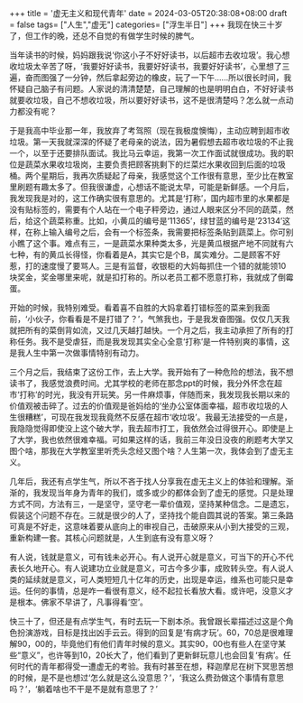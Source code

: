 +++
title = '虚无主义和现代青年'
date = 2024-03-05T20:38:08+08:00
draft = false
tags= ["人生","虚无"] 
categories= ["浮生半日"]
+++
我现在快三十岁了，但工作的晚，还总不自觉的有做学生时候的脾气。

当年读书的时候，妈妈跟我说‘你这小子不好好读书，以后超市去收垃圾’。我心想收垃圾太辛苦了呀，‘我要好好读书，我要好好读书，我要好好读书’，心里想了三遍，奋而图强了一分钟，然后拿起旁边的橡皮，玩了一下午......所以很长时间，我怀疑自己脑子有问题。人家说的清清楚楚，自己理解的也是明明白白，不好好读书就要收垃圾，自己不想收垃圾，所以要好好读书，这不是很清楚吗？怎么就一点动力都没有呢？

于是我高中毕业那一年，我放弃了考驾照（现在我极度懊悔），主动应聘到超市收垃圾。第一天我就深深的怀疑了老母亲的说法，因为暑假想去超市收垃圾的不止我一个，以至于还要排队面试。我比马云幸运，我第一次工作面试就很成功。我的职位是蔬菜水果收垃圾岗，主要负责把顾客挑剩下的烂菜烂水果收回到后面的垃圾桶。两个星期后，我再次质疑起了母亲，我感觉这个工作很有意思，至少比在教室里刷题有趣太多了。但我很谦虚，心想话不能说太早，可能是新鲜感。一个月后，我发现我是对的，这工作确实很有意思的。尤其是‘打称’，国内超市里的水果都是没有贴标签的，需要有个人站在一个电子秤旁边，通过人眼来区分不同的蔬菜，然后，给这个蔬菜称重。比如，小黄瓜的编号是‘11365’，绿甘蓝的编号是‘23134’这样，在称上输入编号之后，会有一个标签条，我需要把标签条贴到蔬菜上。你可别小瞧了这个事。难点有三，一是蔬菜水果种类太多，光是黄瓜根据产地不同就有六七种，有的黄瓜长得怪，你看着是A，其实它是个B，属实难分。二是顾客不好惹，打的速度慢了要骂人。三是有监督，收银柜的大妈每抓住一个错的就能领10块奖金，奖金哪里来呢，就是扣打称的。所以老员工都不愿意打称，我就成了倒霉蛋。

开始的时候，我特别难受。看着喜不自胜的大妈拿着打错标签的菜来到我面前，‘小伙子，你看看是不是打错了？’，气煞我也，于是我发奋图强。仅仅几天我就把所有的菜倒背如流，又过几天越打越快。一个月之后，我主动承担了所有的打称任务。我不是受虐狂，而是我发现其实全心全意‘打称’是一件特别爽的事情，这是我人生中第一次做事情特别有动力。

三个月之后，我结束了这份工作，去上大学。我开始有了一种危险的想法，我不想读书了，我感觉浪费时间。尤其学校的老师在那念ppt的时候，我分外怀念在超市‘打称’的时光，我没有开玩笑。另一件麻烦事，伴随而来，我发现我长期以来的价值观被击碎了。过去的价值观是爸妈给的‘坐办公室体面幸福，超市收垃圾的人生很糟糕’，可现在我发现我竟然不反感在超市‘收垃圾’。我最无法接受的一点是，我隐隐觉得即使没上这个破大学，我去超市打工，我依然会过得很开心。即使是上了大学，我也依然很难幸福。可如果这样的话，我前三年没日没夜的刷题考大学又图个啥，那我在大学教室里听秃头念经又图个啥？人生第一次，我体会到了虚无主义。

几年后，我还有点学生气，所以不吝于找人分享我在虚无主义上的体验和理解。渐渐的，我发现当年身为青年的我们，或多或少的都体会到了虚无的感觉。只是处理方式不同，方法有三，一是坚守，坚守老一辈价值观，坚持某种信念。二是遗忘，假装这个问题不存在。三就是很少的人了，坚持找个能自圆其说的答案。第三条路可真是不好走，这意味着要从底向上的审视自己，击破原来从小到大接受的三观，重新构建一套。其核心问题就是，人生到底有没有意义呀？

有人说，钱就是意义，可有钱未必开心。有人说开心就是意义，可当下的开心不代表长久地开心。有人说建功立业就是意义，可古今多少事，成败转头空。有人说人类的延续就是意义，可人类短短几十亿年的历史，出现是幸运，维系也可能只是幸运。任何的事情，总是咋一看很有意义，经不起拉长看放大看。或许吧，没意义才是根本。佛家不早讲了，凡事得看‘空’。

快三十了，但还是有点学生气，有时去玩一下剧本杀。我曾跟长辈描述过这是个角色扮演游戏，目标是找出凶手云云。得到的回复是‘有病才玩’。60，70总是很难理解90，00的，毕竟他们有他们青年时候的意义。其实90，00也有些人在坚守某些“意义”，也许等到10，20长大了，他们看到了更新鲜玩意儿也会回复‘有病’。任何时代的青年都得受一遭虚无的考验。我有时甚至在想，释迦摩尼在树下冥思苦想的时候，是不是也想过‘怎么就是这么没意思？’，‘我这么费劲做这个事情有意思吗？’，‘躺着啥也不干是不是就有意思了？’ 
